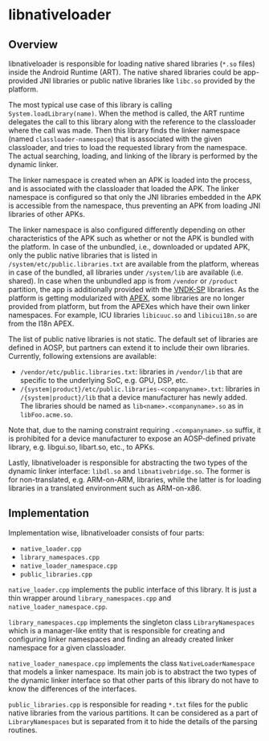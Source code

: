 libnativeloader
===============================================================================

Overview
-------------------------------------------------------------------------------
libnativeloader is responsible for loading native shared libraries (`*.so`
files) inside the Android Runtime (ART). The native shared libraries could be
app-provided JNI libraries or public native libraries like `libc.so` provided
by the platform.

The most typical use case of this library is calling `System.loadLibrary(name)`.
When the method is called, the ART runtime delegates the call to this library
along with the reference to the classloader where the call was made.  Then this
library finds the linker namespace (named `classloader-namespace`) that is
associated with the given classloader, and tries to load the requested library
from the namespace. The actual searching, loading, and linking of the library
is performed by the dynamic linker.

The linker namespace is created when an APK is loaded into the process, and is
associated with the classloader that loaded the APK. The linker namespace is
configured so that only the JNI libraries embedded in the APK is accessible
from the namespace, thus preventing an APK from loading JNI libraries of other
APKs.

The linker namespace is also configured differently depending on other
characteristics of the APK such as whether or not the APK is bundled with the
platform. In case of the unbundled, i.e., downloaded or updated APK, only the
public native libraries that is listed in `/system/etc/public.libraries.txt`
are available from the platform, whereas in case of the bundled, all libraries
under `/system/lib` are available (i.e. shared). In case when the unbundled
app is from `/vendor` or `/product` partition, the app is additionally provided
with the [VNDK-SP](https://source.android.com/devices/architecture/vndk#sp-hal)
libraries. As the platform is getting modularized with
[APEX](https://android.googlesource.com/platform/system/apex/+/refs/heads/master/docs/README.md),
some libraries are no longer provided from platform, but from the APEXes which
have their own linker namespaces. For example, ICU libraries `libicuuc.so` and
`libicui18n.so` are from the I18n APEX.

The list of public native libraries is not static. The default set of libraries
are defined in AOSP, but partners can extend it to include their own libraries.
Currently, following extensions are available:

- `/vendor/etc/public.libraries.txt`: libraries in `/vendor/lib` that are
specific to the underlying SoC, e.g. GPU, DSP, etc.
- `/{system|product}/etc/public.libraries-<companyname>.txt`: libraries in
`/{system|product}/lib` that a device manufacturer has newly added. The
libraries should be named as `lib<name>.<companyname>.so` as in
`libFoo.acme.so`.

Note that, due to the naming constraint requiring `.<companyname>.so` suffix, it
is prohibited for a device manufacturer to expose an AOSP-defined private
library, e.g. libgui.so, libart.so, etc., to APKs.

Lastly, libnativeloader is responsible for abstracting the two types of the
dynamic linker interface: `libdl.so` and `libnativebridge.so`. The former is
for non-translated, e.g. ARM-on-ARM, libraries, while the latter is for
loading libraries in a translated environment such as ARM-on-x86.

Implementation
-------------------------------------------------------------------------------
Implementation wise, libnativeloader consists of four parts:

- `native_loader.cpp`
- `library_namespaces.cpp`
- `native_loader_namespace.cpp`
- `public_libraries.cpp`

`native_loader.cpp` implements the public interface of this library. It is just
a thin wrapper around `library_namespaces.cpp` and `native_loader_namespace.cpp`.

`library_namespaces.cpp` implements the singleton class `LibraryNamespaces` which
is a manager-like entity that is responsible for creating and configuring
linker namespaces and finding an already created linker namespace for a given
classloader.

`native_loader_namespace.cpp` implements the class `NativeLoaderNamespace` that
models a linker namespace. Its main job is to abstract the two types of the
dynamic linker interface so that other parts of this library do not have to know
the differences of the interfaces.

`public_libraries.cpp` is responsible for reading `*.txt` files for the public
native libraries from the various partitions. It can be considered as a part of
`LibraryNamespaces` but is separated from it to hide the details of the parsing
routines.